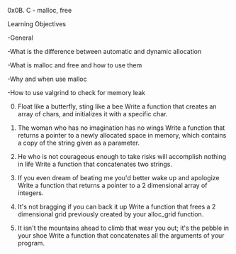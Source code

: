 0x0B. C - malloc, free

Learning Objectives

-General

-What is the difference between automatic and dynamic allocation

-What is malloc and free and how to use them

-Why and when use malloc

-How to use valgrind to check for memory leak

0. Float like a butterfly, sting like a bee 
Write a function that creates an array of chars, and initializes it with a specific char.

1. The woman who has no imagination has no wings
Write a function that returns a pointer to a newly allocated space in memory, which contains a copy of the string given as a parameter.

2. He who is not courageous enough to take risks will accomplish nothing in life
Write a function that concatenates two strings.

3. If you even dream of beating me you'd better wake up and apologize 
Write a function that returns a pointer to a 2 dimensional array of integers.

4. It's not bragging if you can back it up 
Write a function that frees a 2 dimensional grid previously created by your alloc\_grid function.

5. It isn't the mountains ahead to climb that wear you out; it's the pebble in your shoe 
Write a function that concatenates all the arguments of your program.


